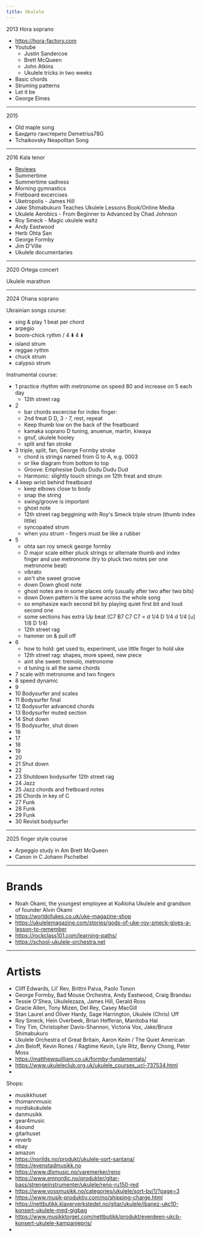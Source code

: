 ```yaml
---
title: Ukulele
---
```


2013 Hora soprano

* https://hora-factory.com
* Youtube
  * Justin Sandercoe
  * Brett McQueen
  * John Atkins
  * Ukulele tricks in two weeks
* Basic chords
* Struming patterns
* Let it be
* George Elmes

---

2015
* Old maple song
* Бандито ганстерито Demetrius78G
* Tchaikovsky Neapolitan Song

---

2016 Kala tenor

* [Reviews](https://www.gotaukulele.com)
* Summertime
* Summertime sadness
* Morning gymnastics
* Fretboard excercises
* Uketropolis - James Hill
* Jake Shimabukuro Teaches Ukulele Lessons Book/Online Media
* Ukulele Aerobics - From Beginner to Advanced by Chad Johnson
* Roy Smeck - Magic ukulele waltz
* Andy Eastwood
* Herb Ohta San
* George Formby
* Jim D'Ville
* Ukulele documentaries

---

2020 Ortega concert

Ukulele marathon

---

2024 Ohana soprano

Ukrainian songs course:
* sing & play 1 beat per chord
* arpegio
* boom-chick rythm / 4 ⬇️ 4 ⬇️
* island strum
* reggae rythm
* chuck strum
* calypso strum
  
Instrumental course:
* 1 practice rhythm with metronome on speed 80 and increase on 5 each day
  * 12th street rag
* 2
  * bar chords excercise for index finger:
  * 2nd freat D D, 3 - 7, rest, repeat
  * Keep thumb low on the back of the freatboard
  * kamaka soprano D tuning, anuenue, martin, kiwaya
  * gnuf, ukulele hooley
  * split and fan stroke
* 3 triple, split, fan, George Formby stroke
  * chord is strings named from G to A, e.g. 0003
  * or like diagram from bottom to top
  * Groove: Emphesise Dudu Dudu Dudu Dud
  * Harmonic: slightly touch strings on 12th freat and strum
* 4 keep wrist behind freatboard
  * keep elbows close to body
  * snap the string
  * swing/groove is important
  * ghost note
  * 12th street rag beggining with Roy's Smeck triple strum (thumb index little)
  * syncopated strum
  * when you strum - fingers must be like a rubber
* 5
  * ohta san roy smeck george formby
  * D major scale either pluck strings or alternate thumb and index finger and use metronome (try to pluck two notes per one metronome beat)
  * vibrato
  * ain't she sweet groove
  * down Down ghost note
  * ghost notes are in some places only (usually after two after two bits)
  * down Down pattern is the same across the whole song
  * so emphasize each second bit by playing quiet first bit and loud second one 
  * some sections has extra Up beat (C7 B7 C7 C7 = d 1/4 D 1/4 d 1/4  [u] 1/8 D 1/4)
  * 12th street rag
  * hammer on & pull off 
* 6
  * how to hold: get used to, experiment, use little finger to hold uke
  * 12th street rag: shapes, more speed, new piece
  * aint she sweet: tremolo, metronome
  * d tuning is all the same chords
* 7 scale with metronome and two fingers
* 8 speed dynamic
* 9 
* 10 Bodysurfer and scales
* 11 Bodysurfer final
* 12 Bodysurfer advanced chords
* 13 Bodysurfer muted section
* 14 Shut down
* 15 Bodysurfer, shut down
* 16
* 17
* 18
* 19
* 20
* 21 Shut down
* 22
* 23 Shutdown bodysurfer 12th street rag
* 24 Jazz
* 25 Jazz chords and fretboard notes
* 26 Chords in key of C
* 27 Funk
* 28 Funk
* 29 Funk
* 30 Revisit bodysurfer

---

2025 finger style course
* Arpeggio study in Am Brett McQueen
* Canon in C Johann Pschelbel

---

# Brands

* Noah Okami, the youngest employee at KoAloha Ukulele and grandson of founder Alvin Okami
* https://worldofukes.co.uk/uke-magazine-shop
* https://ukulelemagazine.com/stories/gods-of-uke-roy-smeck-gives-a-lesson-to-remember
* https://rockclass101.com/learning-paths/
* https://school-ukulele-orchestra.net

---

# Artists

* Cliff Edwards, Lil’ Rev, Brittni Paiva, Paolo Tonon
* George Formby, Bad Mouse Orchestra, Andy Eastwood, Craig Brandau
* Tessie O'Shea, Ukulelezaza, James Hill, Gerald Ross
* Gracie Allen, Tony Mizen, Del Rey, Casey MacGill
* Stan Laurel and Oliver Hardy, Sage Harrington, Ukulele (Chris) Uff
* Roy Smeck, Hein Overbeek, Brian Hefferan, Manitoba Hal
* Tiny Tim, Christopher Davis-Shannon, Victoria Vox, Jake/Bruce Shimabukuro
* Ukulele Orchestra of Great Britain, Aaron Keim / The Quiet American
* Jim Beloff, Kevin Rones / Ragtime Kevin, Lyle Ritz, Benny Chong, Peter Moss
* https://matthewquilliam.co.uk/formby-fundamentals/
* https://www.ukuleleclub.org.uk/ukulele_courses_ucl-737534.html
* 

Shops:
- musikkhuset
- thomannmusic
- nordiskukulele
- danmusikk
- gear4music
- 4sound
- gitarhuset
- reverb
- ebay
- amazon
- https://norilds.no/produkt/ukulele-sort-santana/
- https://evenstadmusikk.no
- https://www.dlxmusic.no/varemerker/reno
- https://www.emnordic.no/produkter/gitar-bass/strengeinstrumenter/ukulele/reno-ru150-red
- https://www.vossmusikk.no/categories/ukulele/sort-by/1/?page=3
- https://www.musik-produktiv.com/no/shipping-charge.html
- https://nettbutikk.klaververkstedet.no/gitar/ukulele/ibanez-ukc10-konsert-ukulele-med-gigbag
- https://www.musikktorget.com/nettbutikk/produkt/everdeen-ukcb-konsert-ukulele-kampanjepris/
- 



